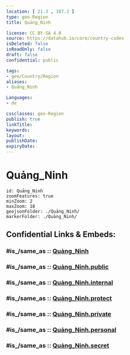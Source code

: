 ```yaml
---
location: [ 21.3 , 107.2 ] 
type: geo-Region
title: Quảng_Ninh

license: CC BY-SA 4.0
source: https://datahub.io/core/country-codes
isDeleted: false
isReadOnly: false
draft: false
confidential: public

tags:
- geo/Country/Region
aliases:
- Quảng_Ninh

Languages:
- de

cssclasses: geo-Region
publish: true
linkTitle: 
keywords: 
layout: 
publishDate: 
expiryDate: 
---
```


# Quảng_Ninh

```leaflet
id: Quảng_Ninh
zoomFeatures: true 
minZoom: 2 
maxZoom: 18
geojsonFolder: ./Quảng_Ninh/
markerFolder: ./Quảng_Ninh/
```


## Confidential Links & Embeds: 

### #is_/same_as :: [Quảng_Ninh](/_Standards/Earth/Continent/Asia/Asia~South~East/Vietnam/Provinces~Vietnam/Quảng_Ninh.md) 

### #is_/same_as :: [Quảng_Ninh.public](/_public/Earth/Continent/Asia/Asia~South~East/Vietnam/Provinces~Vietnam/Quảng_Ninh.public.md) 

### #is_/same_as :: [Quảng_Ninh.internal](/_internal/Earth/Continent/Asia/Asia~South~East/Vietnam/Provinces~Vietnam/Quảng_Ninh.internal.md) 

### #is_/same_as :: [Quảng_Ninh.protect](/_protect/Earth/Continent/Asia/Asia~South~East/Vietnam/Provinces~Vietnam/Quảng_Ninh.protect.md) 

### #is_/same_as :: [Quảng_Ninh.private](/_private/Earth/Continent/Asia/Asia~South~East/Vietnam/Provinces~Vietnam/Quảng_Ninh.private.md) 

### #is_/same_as :: [Quảng_Ninh.personal](/_personal/Earth/Continent/Asia/Asia~South~East/Vietnam/Provinces~Vietnam/Quảng_Ninh.personal.md) 

### #is_/same_as :: [Quảng_Ninh.secret](/_secret/Earth/Continent/Asia/Asia~South~East/Vietnam/Provinces~Vietnam/Quảng_Ninh.secret.md)

